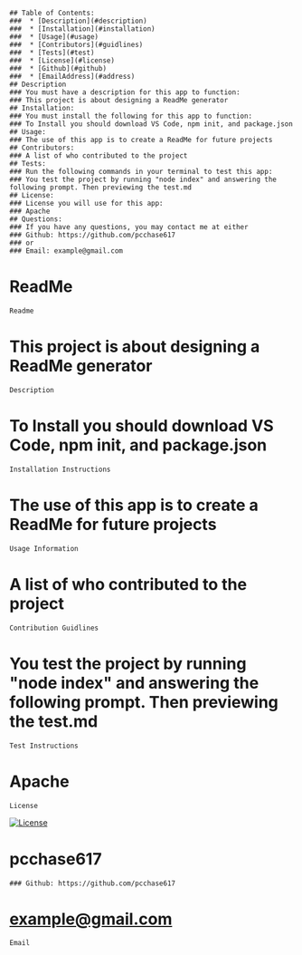 

    ## Table of Contents:
    ###  * [Description](#description)
    ###  * [Installation](#installation)
    ###  * [Usage](#usage)
    ###  * [Contributors](#guidlines)
    ###  * [Tests](#test)
    ###  * [License](#license)
    ###  * [Github](#github)
    ###  * [EmailAddress](#address)
    ## Description
    ### You must have a description for this app to function:
    ### This project is about designing a ReadMe generator
    ## Installation:
    ### You must install the following for this app to function:
    ### To Install you should download VS Code, npm init, and package.json
    ## Usage:
    ### The use of this app is to create a ReadMe for future projects
    ## Contributors:
    ### A list of who contributed to the project
    ## Tests:
    ### Run the following commands in your terminal to test this app:
    ### You test the project by running "node index" and answering the following prompt. Then previewing the test.md
    ## License:
    ### License you will use for this app:
    ### Apache
    ## Questions:
    ### If you have any questions, you may contact me at either
    ### Github: https://github.com/pcchase617
    ### or
    ### Email: example@gmail.com

# ReadMe
    Readme


# This project is about designing a ReadMe generator
    Description


# To Install you should download VS Code, npm init, and package.json
    Installation Instructions


# The use of this app is to create a ReadMe for future projects
    Usage Information


# A list of who contributed to the project
    Contribution Guidlines


# You test the project by running "node index" and answering the following prompt. Then previewing the test.md
    Test Instructions


# Apache
    License
[![License](https://img.shields.io/badge/License-Apache_2.0-blue.svg)](https://opensource.org/licenses/Apache-2.0)

# pcchase617
    ### Github: https://github.com/pcchase617


# example@gmail.com
    Email      
